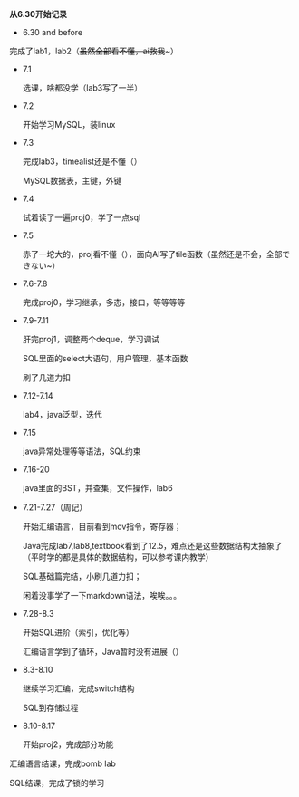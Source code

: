 **从6.30开始记录**

* 6.30 and before

完成了lab1，lab2（~~虽然全部看不懂，ai救我~~~）

* 7.1

  选课，啥都没学（lab3写了一半）
* 7.2

  开始学习MySQL，装linux
* 7.3

  完成lab3，timealist还是不懂（）

  MySQL数据表，主键，外键
* 7.4

  试着读了一遍proj0，学了一点sql
* 7.5

  赤了一坨大的，proj看不懂（），面向AI写了tile函数（虽然还是不会，全部できない~）
* 7.6-7.8

  完成proj0，学习继承，多态，接口，等等等等
* 7.9-7.11

  肝完proj1，调整两个deque，学习调试

  SQL里面的select大语句，用户管理，基本函数

  刷了几道力扣
* 7.12-7.14

  lab4，java泛型，迭代
* 7.15

  java异常处理等等语法，SQL约束
* 7.16-20

  java里面的BST，并查集，文件操作，lab6
* 7.21-7.27（周记）

  开始汇编语言，目前看到mov指令，寄存器；

  Java完成lab7,lab8,textbook看到了12.5，难点还是这些数据结构太抽象了（平时学的都是具体的数据结构，可以参考课内教学）

  SQL基础篇完结，小刷几道力扣；

  闲着没事学了一下markdown语法，唉唉。。。
* 7.28-8.3

  开始SQL进阶（索引，优化等）

  汇编语言学到了循环，Java暂时没有进展（）
* 8.3-8.10

    继续学习汇编，完成switch结构

    SQL到存储过程

* 8.10-8.17

    开始proj2，完成部分功能

汇编语言结课，完成bomb lab

SQL结课，完成了锁的学习
